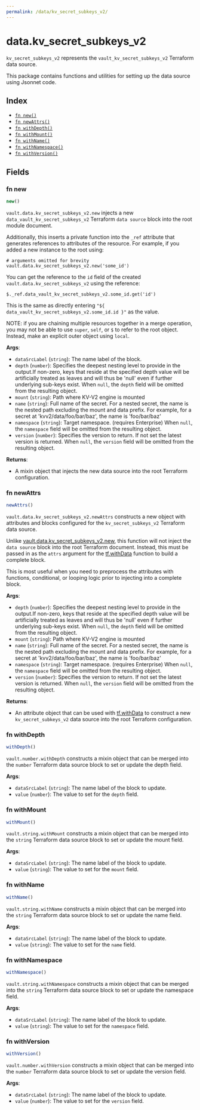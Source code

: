 ```yaml
---
permalink: /data/kv_secret_subkeys_v2/
---
```


# data.kv_secret_subkeys_v2

`kv_secret_subkeys_v2` represents the `vault_kv_secret_subkeys_v2` Terraform data source.



This package contains functions and utilities for setting up the data source using Jsonnet code.


## Index

* [`fn new()`](#fn-new)
* [`fn newAttrs()`](#fn-newattrs)
* [`fn withDepth()`](#fn-withdepth)
* [`fn withMount()`](#fn-withmount)
* [`fn withName()`](#fn-withname)
* [`fn withNamespace()`](#fn-withnamespace)
* [`fn withVersion()`](#fn-withversion)

## Fields

### fn new

```ts
new()
```


`vault.data.kv_secret_subkeys_v2.new` injects a new `data_vault_kv_secret_subkeys_v2` Terraform `data source`
block into the root module document.

Additionally, this inserts a private function into the `_ref` attribute that generates references to attributes of the
resource. For example, if you added a new instance to the root using:

    # arguments omitted for brevity
    vault.data.kv_secret_subkeys_v2.new('some_id')

You can get the reference to the `id` field of the created `vault.data.kv_secret_subkeys_v2` using the reference:

    $._ref.data_vault_kv_secret_subkeys_v2.some_id.get('id')

This is the same as directly entering `"${ data_vault_kv_secret_subkeys_v2.some_id.id }"` as the value.

NOTE: if you are chaining multiple resources together in a merge operation, you may not be able to use `super`, `self`,
or `$` to refer to the root object. Instead, make an explicit outer object using `local`.

**Args**:
  - `dataSrcLabel` (`string`): The name label of the block.
  - `depth` (`number`): Specifies the deepest nesting level to provide in the output.If non-zero, keys that reside at the specified depth value will be artificially treated as leaves and will thus be &#39;null&#39; even if further underlying sub-keys exist. When `null`, the `depth` field will be omitted from the resulting object.
  - `mount` (`string`): Path where KV-V2 engine is mounted
  - `name` (`string`): Full name of the secret. For a nested secret, the name is the nested path excluding the mount and data prefix. For example, for a secret at &#39;kvv2/data/foo/bar/baz&#39;, the name is &#39;foo/bar/baz&#39;
  - `namespace` (`string`): Target namespace. (requires Enterprise) When `null`, the `namespace` field will be omitted from the resulting object.
  - `version` (`number`): Specifies the version to return. If not set the latest version is returned. When `null`, the `version` field will be omitted from the resulting object.

**Returns**:
- A mixin object that injects the new data source into the root Terraform configuration.


### fn newAttrs

```ts
newAttrs()
```


`vault.data.kv_secret_subkeys_v2.newAttrs` constructs a new object with attributes and blocks configured for the `kv_secret_subkeys_v2`
Terraform data source.

Unlike [vault.data.kv_secret_subkeys_v2.new](#fn-new), this function will not inject the `data source`
block into the root Terraform document. Instead, this must be passed in as the `attrs` argument for the
[tf.withData](https://github.com/tf-libsonnet/core/tree/main/docs#fn-withdata) function to build a complete block.

This is most useful when you need to preprocess the attributes with functions, conditional, or looping logic prior to
injecting into a complete block.

**Args**:
  - `depth` (`number`): Specifies the deepest nesting level to provide in the output.If non-zero, keys that reside at the specified depth value will be artificially treated as leaves and will thus be &#39;null&#39; even if further underlying sub-keys exist. When `null`, the `depth` field will be omitted from the resulting object.
  - `mount` (`string`): Path where KV-V2 engine is mounted
  - `name` (`string`): Full name of the secret. For a nested secret, the name is the nested path excluding the mount and data prefix. For example, for a secret at &#39;kvv2/data/foo/bar/baz&#39;, the name is &#39;foo/bar/baz&#39;
  - `namespace` (`string`): Target namespace. (requires Enterprise) When `null`, the `namespace` field will be omitted from the resulting object.
  - `version` (`number`): Specifies the version to return. If not set the latest version is returned. When `null`, the `version` field will be omitted from the resulting object.

**Returns**:
  - An attribute object that can be used with [tf.withData](https://github.com/tf-libsonnet/core/tree/main/docs#fn-withdata) to construct a new `kv_secret_subkeys_v2` data source into the root Terraform configuration.


### fn withDepth

```ts
withDepth()
```

`vault.number.withDepth` constructs a mixin object that can be merged into the `number`
Terraform data source block to set or update the depth field.



**Args**:
  - `dataSrcLabel` (`string`): The name label of the block to update.
  - `value` (`number`): The value to set for the `depth` field.


### fn withMount

```ts
withMount()
```

`vault.string.withMount` constructs a mixin object that can be merged into the `string`
Terraform data source block to set or update the mount field.



**Args**:
  - `dataSrcLabel` (`string`): The name label of the block to update.
  - `value` (`string`): The value to set for the `mount` field.


### fn withName

```ts
withName()
```

`vault.string.withName` constructs a mixin object that can be merged into the `string`
Terraform data source block to set or update the name field.



**Args**:
  - `dataSrcLabel` (`string`): The name label of the block to update.
  - `value` (`string`): The value to set for the `name` field.


### fn withNamespace

```ts
withNamespace()
```

`vault.string.withNamespace` constructs a mixin object that can be merged into the `string`
Terraform data source block to set or update the namespace field.



**Args**:
  - `dataSrcLabel` (`string`): The name label of the block to update.
  - `value` (`string`): The value to set for the `namespace` field.


### fn withVersion

```ts
withVersion()
```

`vault.number.withVersion` constructs a mixin object that can be merged into the `number`
Terraform data source block to set or update the version field.



**Args**:
  - `dataSrcLabel` (`string`): The name label of the block to update.
  - `value` (`number`): The value to set for the `version` field.
